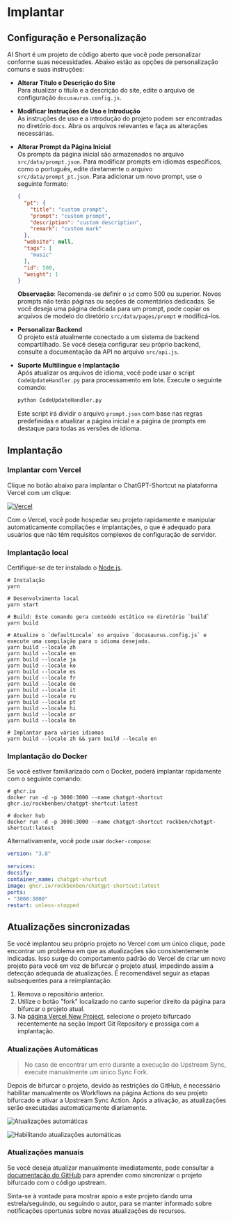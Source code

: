 # Implantar

## Configuração e Personalização

AI Short é um projeto de código aberto que você pode personalizar conforme suas necessidades. Abaixo estão as opções de personalização comuns e suas instruções:

- **Alterar Título e Descrição do Site**  
  Para atualizar o título e a descrição do site, edite o arquivo de configuração `docusaurus.config.js`.

- **Modificar Instruções de Uso e Introdução**  
  As instruções de uso e a introdução do projeto podem ser encontradas no diretório `docs`. Abra os arquivos relevantes e faça as alterações necessárias.

- **Alterar Prompt da Página Inicial**  
  Os prompts da página inicial são armazenados no arquivo `src/data/prompt.json`. Para modificar prompts em idiomas específicos, como o português, edite diretamente o arquivo `src/data/prompt_pt.json`. Para adicionar um novo prompt, use o seguinte formato:

  ```json
  {
    "pt": {
      "title": "custom prompt",
      "prompt": "custom prompt",
      "description": "custom description",
      "remark": "custom mark"
    },
    "website": null,
    "tags": [
      "music"
    ],
    "id": 500, 
    "weight": 1
  }
  ```

  **Observação**: Recomenda-se definir o `id` como 500 ou superior. Novos prompts não terão páginas ou seções de comentários dedicadas. Se você deseja uma página dedicada para um prompt, pode copiar os arquivos de modelo do diretório `src/data/pages/prompt` e modificá-los.

- **Personalizar Backend**  
  O projeto está atualmente conectado a um sistema de backend compartilhado. Se você deseja configurar seu próprio backend, consulte a documentação da API no arquivo `src/api.js`.

- **Suporte Multilíngue e Implantação**  
  Após atualizar os arquivos de idioma, você pode usar o script `CodeUpdateHandler.py` para processamento em lote. Execute o seguinte comando:

  ```bash
  python CodeUpdateHandler.py
  ```

  Este script irá dividir o arquivo `prompt.json` com base nas regras predefinidas e atualizar a página inicial e a página de prompts em destaque para todas as versões de idioma.

## Implantação

### Implantar com Vercel

Clique no botão abaixo para implantar o ChatGPT-Shortcut na plataforma Vercel com um clique:

[![Vercel](https://vercel.com/button)](https://vercel.com/new/clone?repository-url=https%3A%2F%2Fgithub.com%2Frockbenben%2FChatGPT-Shortcut%2Ftree%2Fmain)

Com o Vercel, você pode hospedar seu projeto rapidamente e manipular automaticamente compilações e implantações, o que é adequado para usuários que não têm requisitos complexos de configuração de servidor.

### Implantação local

Certifique-se de ter instalado o [Node.js](https://nodejs.org/).

```shell
# Instalação
yarn

# Desenvolvimento local
yarn start

# Build: Este comando gera conteúdo estático no diretório `build`
yarn build

# Atualize o `defaultLocale` no arquivo `docusaurus.config.js` e execute uma compilação para o idioma desejado.
yarn build --locale zh
yarn build --locale en
yarn build --locale ja
yarn build --locale ko
yarn build --locale es
yarn build --locale fr
yarn build --locale de
yarn build --locale it
yarn build --locale ru
yarn build --locale pt
yarn build --locale hi
yarn build --locale ar
yarn build --locale bn

# Implantar para vários idiomas
yarn build --locale zh && yarn build --locale en
```

### Implantação do Docker

Se você estiver familiarizado com o Docker, poderá implantar rapidamente com o seguinte comando:

```shell
# ghcr.io
docker run -d -p 3000:3000 --name chatgpt-shortcut ghcr.io/rockbenben/chatgpt-shortcut:latest

# docker hub
docker run -d -p 3000:3000 --name chatgpt-shortcut rockben/chatgpt-shortcut:latest
```

Alternativamente, você pode usar `docker-compose`:

```yml
version: "3.8"

services:
docsify:
container_name: chatgpt-shortcut
image: ghcr.io/rockbenben/chatgpt-shortcut:latest
ports:
- "3000:3000"
restart: unless-stopped
```

## Atualizações sincronizadas

Se você implantou seu próprio projeto no Vercel com um único clique, pode encontrar um problema em que as atualizações são consistentemente indicadas. Isso surge do comportamento padrão do Vercel de criar um novo projeto para você em vez de bifurcar o projeto atual, impedindo assim a detecção adequada de atualizações. É recomendável seguir as etapas subsequentes para a reimplantação:

1. Remova o repositório anterior.
2. Utilize o botão "fork" localizado no canto superior direito da página para bifurcar o projeto atual.
3. Na [página Vercel New Project](https://vercel.com/new), selecione o projeto bifurcado recentemente na seção Import Git Repository e prossiga com a implantação.

### Atualizações Automáticas

> No caso de encontrar um erro durante a execução do Upstream Sync, execute manualmente um único Sync Fork.

Depois de bifurcar o projeto, devido às restrições do GitHub, é necessário habilitar manualmente os Workflows na página Actions do seu projeto bifurcado e ativar a Upstream Sync Action. Após a ativação, as atualizações serão executadas automaticamente diariamente.

![Atualizações automáticas](https://img.newzone.top/2023-05-19-11-57-59.png?imageMogr2/format/webp)

![Habilitando atualizações automáticas](https://img.newzone.top/2023-05-19-11-59-26.png?imageMogr2/format/webp)

### Atualizações manuais

Se você deseja atualizar manualmente imediatamente, pode consultar a [documentação do GitHub](https://docs.github.com/en/pull-requests/collaborating-with-pull-requests/working-with-forks/syncing-a-fork) para aprender como sincronizar o projeto bifurcado com o código upstream.

Sinta-se à vontade para mostrar apoio a este projeto dando uma estrela/seguindo, ou seguindo o autor, para se manter informado sobre notificações oportunas sobre novas atualizações de recursos.
